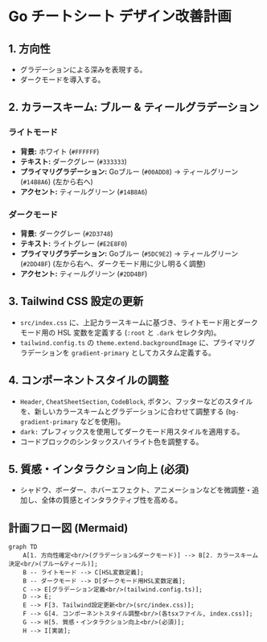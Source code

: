 # Go チートシート デザイン改善計画

## 1. 方向性

*   グラデーションによる深みを表現する。
*   ダークモードを導入する。

## 2. カラースキーム: ブルー & ティールグラデーション

### ライトモード
*   **背景:** ホワイト (`#FFFFFF`)
*   **テキスト:** ダークグレー (`#333333`)
*   **プライマリグラデーション:** Goブルー (`#00ADD8`) → ティールグリーン (`#14B8A6`) (左から右へ)
*   **アクセント:** ティールグリーン (`#14B8A6`)

### ダークモード
*   **背景:** ダークグレー (`#2D3748`)
*   **テキスト:** ライトグレー (`#E2E8F0`)
*   **プライマリグラデーション:** Goブルー (`#5DC9E2`) → ティールグリーン (`#2DD4BF`) (左から右へ、ダークモード用に少し明るく調整)
*   **アクセント:** ティールグリーン (`#2DD4BF`)

## 3. Tailwind CSS 設定の更新

*   `src/index.css` に、上記カラースキームに基づき、ライトモード用とダークモード用の HSL 変数を定義する (`:root` と `.dark` セレクタ内)。
*   `tailwind.config.ts` の `theme.extend.backgroundImage` に、プライマリグラデーションを `gradient-primary` としてカスタム定義する。

## 4. コンポーネントスタイルの調整

*   `Header`, `CheatSheetSection`, `CodeBlock`, ボタン、フッターなどのスタイルを、新しいカラースキームとグラデーションに合わせて調整する (`bg-gradient-primary` などを使用)。
*   `dark:` プレフィックスを使用してダークモード用スタイルを適用する。
*   コードブロックのシンタックスハイライト色を調整する。

## 5. 質感・インタラクション向上 (必須)

*   シャドウ、ボーダー、ホバーエフェクト、アニメーションなどを微調整・追加し、全体の質感とインタラクティブ性を高める。

## 計画フロー図 (Mermaid)

```mermaid
graph TD
    A[1. 方向性確定<br/>(グラデーション&ダークモード)] --> B[2. カラースキーム決定<br/>(ブルー&ティール)];
    B -- ライトモード --> C[HSL変数定義];
    B -- ダークモード --> D[ダークモード用HSL変数定義];
    C --> E[グラデーション定義<br/>(tailwind.config.ts)];
    D --> E;
    E --> F[3. Tailwind設定更新<br/>(src/index.css)];
    F --> G[4. コンポーネントスタイル調整<br/>(各tsxファイル, index.css)];
    G --> H[5. 質感・インタラクション向上<br/>(必須)];
    H --> I[実装];